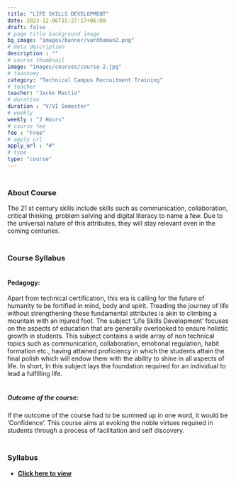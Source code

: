 ```yaml
---
title: "LIFE SKILLS DEVELOPMENT"
date: 2023-12-06T15:27:17+06:00
draft: false
# page title background image
bg_image: "images/banner/vardhaman2.png"
# meta description
description : ""
# course thumbnail
image: "images/courses/course-2.jpg"
# taxonomy
category: "Technical Campus Recruitment Training"
# teacher
teacher: "Jacke Mastio"
# duration
duration : "V/VI Semester"
# weekly
weekly : "2 Hours"
# course fee
fee : "Free"
# apply url
apply_url : "#"
# type
type: "course"
---
```



### <br>About Course
The 21 st century skills include skills such as communication, collaboration, critical thinking,
problem solving and digital literacy to name a few. Due to the universal nature of this attributes, they
will stay relevant even in the coming centuries.

### <br>Course Syllabus

#### <br>Pedagogy:
Apart from technical certification, this era is calling for the future of humanity to be fortified
in mind, body and spirit. Treading the journey of life without strengthening these fundamental
attributes is akin to climbing a mountain with an injured foot.
The subject ‘Life Skills Development’ focuses on the aspects of education that are generally overlooked
to ensure holistic growth in students. This subject contains a wide array of non technical topics such as
communication, collaboration, emotional regulation, habit formation etc., having attained proficiency in
which the students attain the final polish which will endow them with the ability to shine in all aspects of
life. In short, In this subject lays the foundation required for an individual to lead a fulfilling life.

##### <br>Outcome of the course:
If the outcome of the course had to be summed up in one word, it would be
‘Confidence’. This course aims at evoking the noble virtues required in students through a process of
facilitation and self discovery.


### <br>Syllabus

- **[Click here to view](https://docs.google.com/document/d/1ZMUbzuzDG5DknCV9LgRevsOVnr_XHOpB/edit?usp=sharing&ouid=110262177818296743909&rtpof=true&sd=true)**

